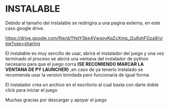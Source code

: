 # INSTALABLE

Debido al tamaño del instalable se redirigira a una pagina externa, en este caso google drive.

https://drive.google.com/file/d/1YetYSke4VwxoyKqZcXmq_l2u6shFGza9/view?usp=sharing


El instalable es muy sencillo de usar, abrirá el instalador del juego y una vez terminado el proceso se abrirá una ventana del instalador de python necesario para que el juego corra **(SE RECOMIENDO MARCAR LA VENTANA DE PY LAUNCHER)** ,en caso de ya tenerlo instalado se recomienda usar la version brindada pero funcionaría de igual forma.

El instalador crea un archivo en el escritorio al cual basta con darle doble click para iniciar el juego


Muchas gracias por descargar y apoyar el juego
